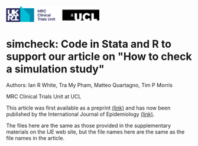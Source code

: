 <a href ="https://www.mrcctu.ucl.ac.uk/"><img src="MRCCTU_at_UCL_Logo.png" width="50%" /></a>

# simcheck: Code in Stata and R to support our article on "How to check a simulation study"
 
Authors: Ian R White, Tra My Pham, Matteo Quartagno, Tim P Morris

MRC Clinical Trials Unit at UCL

This article was first available as a preprint <a href="https://osf.io/cbr72/">(link)</a>
and has now been published by the International Journal of Epidemiology
<a href ="https://academic.oup.com/ije/advance-article/doi/10.1093/ije/dyad134/7313663">(link)</a>.

The files here are the same as those provided in the supplementary materials on the IJE web site, 
but the file names here are the same as the file names in the article.
